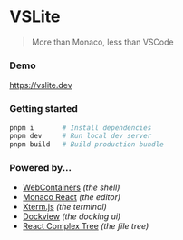 # VSLite

> More than Monaco, less than VSCode

### Demo

https://vslite.dev

### Getting started

```sh
pnpm i       # Install dependencies
pnpm dev     # Run local dev server
pnpm build   # Build production bundle
```

### Powered by...

- [WebContainers](https://webcontainers.io) _(the shell)_
- [Monaco React](https://monaco-react.surenatoyan.com) _(the editor)_
- [Xterm.js](https://xtermjs.org) _(the terminal)_
- [Dockview](https://dockview.dev) _(the docking ui)_
- [React Complex Tree](https://rct.lukasbach.com) _(the file tree)_
